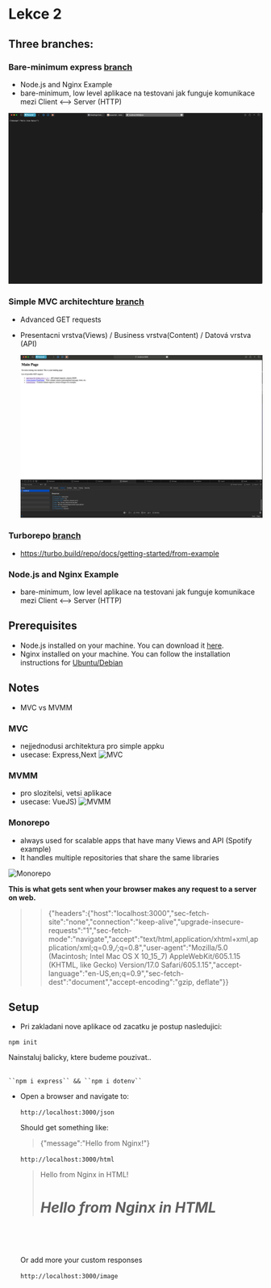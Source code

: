 # Lekce 2
## Three branches:

### **Bare-minimum express** [branch](https://github.com/nightguarder/FullDevLekce2/tree/minimum)
- Node.js and Nginx Example
- bare-minimum, low level aplikace na testovani jak funguje komunikace mezi Client <--> Server (HTTP)
  
![Nginx+Express](/src/img/image3.png)

### **Simple MVC architechture** [branch](https://github.com/nightguarder/FullDevLekce2/tree/MVC-example)

 - Advanced GET requests
 - Presentacni vrstva(Views) / Business vrstva(Content) / Datová vrstva (API)
   
   ![Presentacni vrstva](/src/img/image1.png)


### **Turborepo** [branch]()
- https://turbo.build/repo/docs/getting-started/from-example 

### Node.js and Nginx Example

- bare-minimum, low level aplikace na testovani jak funguje komunikace mezi Client <--> Server (HTTP)

## Prerequisites

- Node.js installed on your machine. You can download it [here](https://nodejs.org/).
- Nginx installed on your machine. You can follow the installation instructions for [Ubuntu/Debian](https://nginx.org/en/linux_packages.html#Ubuntu)

## Notes

- MVC vs MVMM
### MVC 
- nejjednodusi architektura pro simple appku
- usecase: Express,Next
![MVC](https://media.geeksforgeeks.org/wp-content/uploads/20230927120218/mvc.png)

### MVMM 
- pro slozitelsi, vetsi aplikace
-  usecase: VueJS)
![MVMM](https://012.vuejs.org/images/mvvm.png)

### Monorepo 
- always used for scalable apps that have many Views and API (Spotify example)
- It handles multiple repositories that share the same libraries

![Monorepo](https://www.workingsoftware.dev/content/images/size/w1200/2022/10/monorepo-2.png)

**This is what gets sent when your browser makes any request to a server on web.**
>
>> {"headers":{"host":"localhost:3000","sec-fetch-site":"none","connection":"keep-alive","upgrade-insecure-requests":"1","sec-fetch-mode":"navigate","accept":"text/html,application/xhtml+xml,application/xml;q=0.9,*/*;q=0.8","user-agent":"Mozilla/5.0 (Macintosh; Intel Mac OS X 10_15_7) AppleWebKit/605.1.15 (KHTML, like Gecko) Version/17.0 Safari/605.1.15","accept-language":"en-US,en;q=0.9","sec-fetch-dest":"document","accept-encoding":"gzip, deflate"}}

## Setup

- Pri zakladani nove aplikace od zacatku je postup nasledujici:

```
npm init
```

Nainstaluj balicky, ktere budeme pouzivat..

```

``npm i express`` && ``npm i dotenv``

```

- Open a browser and navigate to:

    ``http://localhost:3000/json``

    Should get something like: 
    > {"message":"Hello from Nginx!"}

    ``http://localhost:3000/html``
    > Hello from Nginx in HTML! *<h1>Hello from Nginx in HTML<h1>*
    

    Or add more your custom responses

    ``http://localhost:3000/image``
